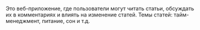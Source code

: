 Это веб-приложение, где пользователи могут читать статьи, обсуждать их в комментариях и влиять на изменение статей. Темы статей: тайм-менеджмент, питание, сон и т.д.
